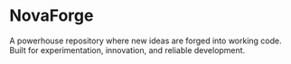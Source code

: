 # NovaForge
A powerhouse repository where new ideas are forged into working code. Built for experimentation, innovation, and reliable development.
